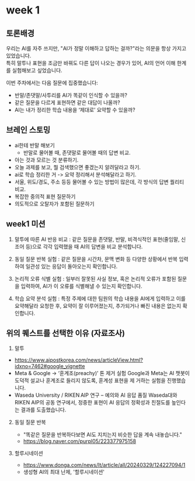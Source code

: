 # week 1

## 토론배경

우리는 AI를 자주 쓰지만, "AI가 정말 이해하고 답하는 걸까?"라는 의문을 항상 가지고 있었습니다.  
특히 말투나 표현을 조금만 바꿔도 다른 답이 나오는 경우가 있어, AI의 언어 이해 한계를 실험해보고 싶었습니다.

이번 주차에서는 다음 질문에 집중했습니다:

- 반말/존댓말/사투리를 AI가 똑같이 인식할 수 있을까?
- 같은 질문을 다르게 표현하면 같은 대답이 나올까?
- AI는 내가 정리한 학습 내용을 ‘제대로’ 요약할 수 있을까?

## 브레인 스토밍

- ai한테 반말 해보기
  - 반말로 물어볼 때, 존댓말로 물어볼 때의 답변 비교.
- 아는 것과 모르는 것 분류하기.
- 오늘 과제를 보고, 뭘 검색했으면 좋겠는지 알려달라고 하기.
- ai로 학습 정리한 거 -> 요약 정리해서 분석해달라고 하기.
- 서울, 위도/경도, 주소 등등 물어볼 수 있는 방법이 많은데, 각 방식의 답변 퀄리티 비교.
- 복잡한 중의적 표현 질문하기
- 의도적으로 오탈자가 포함된 질문하기

## week1 미션

1. 말투에 따른 AI 반응 비교
   : 같은 질문을 존댓말, 반말, 비격식적인 표현(줄임말, 신조어 등)으로 각각 입력했을 때 AI의 답변을 비교 분석합니다.
   
2. 동일 질문 반복 실험
   : 같은 질문을 시간차, 문맥 변화 등 다양한 상황에서 반복 입력하여 일관성 있는 응답이 돌아오는지 확인합니다.
   
3. 논리적 오류 식별 실험
   : 일부러 잘못된 사실 정보, 혹은 논리적 오류가 포함된 질문을 입력하여, AI가 이 오류를 식별해낼 수 있는지 확인합니다.
   
4. 학습 요약 분석 실험
   : 특정 주제에 대한 팀원의 학습 내용을 AI에게 입력하고 이를 요약해달라 요청한 후, 요약이 잘 이루어졌는지, 추가되거나 빠진 내용은 없는지 확인합니다.


## 위의 퀘스트를 선택한 이유 (자료조사)

1. 말투
  - https://www.aipostkorea.com/news/articleView.html?idxno=7462#google_vignette
  - Meta & Google → ‘훈계조(preachy)’ 톤 제거 실험
     Google과 Meta는 AI 챗봇이 도덕적 설교나 훈계조로 들리지 않도록, 훈계성 표현을 제
     거하는 실험을 진행했습니다.
  - Waseda University / RIKEN AIP 연구 – 예의와 AI 응답 품질
   Waseda대와 RIKEN AIP의 공동 연구에서, 정중한 표현이 AI 응답의 정확성과 친절도를 높인다는 결과를 도출했습니다.

2. 동일 질문 반복
   - "똑같은 질문을 반복하다보면 AI도 지치는지 비슷한 답을 계속 내놓습니다."
   - https://blog.naver.com/purpl05/223377975158

3. 할루시네이션
   - https://www.donga.com/news/It/article/all/20240329/124227094/1
   - 생성형 AI의 최대 난제, '할루시네이션'


